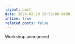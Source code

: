```yaml
---
layout: post
date: 2024-02-20 15:59:00-0400
inline: true
related_posts: false
---
```


Workshop announced
